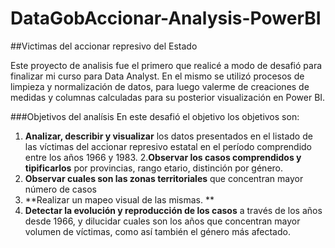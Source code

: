 # DataGobAccionar-Analysis-PowerBI

##Victimas del accionar represivo del Estado

Este proyecto de analisis fue el primero que realicé a modo de desafió para finalizar mi curso para Data Analyst. En el mismo se utilizó procesos de limpieza y normalización de datos, para luego valerme de creaciones de medidas y columnas calculadas para su posterior visualización en Power BI.

###Objetivos del analísis
En este desafió el objetivo los objetivos son: 
1. **Analizar, describir y visualizar** los datos presentados en el listado de las víctimas del accionar represivo estatal en el período comprendido entre los años 1966 y 1983. 
2.**Observar los casos comprendidos y tipificarlos** por provincias, rango etario, distinción por género.
3. **Observar cuales son las zonas territoriales** que concentran mayor número de casos
4. **Realizar un mapeo visual de las mismas. **
5. **Detectar la evolución y reproducción de los casos** a través de los años desde 1966, y dilucidar cuales son los años que concentran mayor volumen de víctimas, como así también el género más afectado.  

